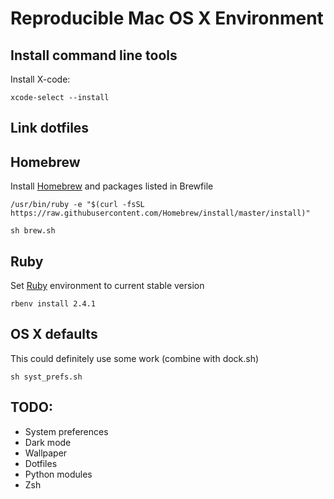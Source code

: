 # Reproducible Mac OS X Environment

## Install command line tools

Install X-code:

    xcode-select --install

## Link dotfiles

## Homebrew

Install [Homebrew](https://brew.sh/) and packages listed in Brewfile

    /usr/bin/ruby -e "$(curl -fsSL https://raw.githubusercontent.com/Homebrew/install/master/install)"

    sh brew.sh

## Ruby

Set [Ruby](https://www.ruby-lang.org/en/downloads/) environment to current stable version

    rbenv install 2.4.1

## OS X defaults

This could definitely use some work (combine with dock.sh)

    sh syst_prefs.sh

## TODO:
 - System preferences
  - Dark mode
  - Wallpaper
 - Dotfiles
 - Python modules
 - Zsh
